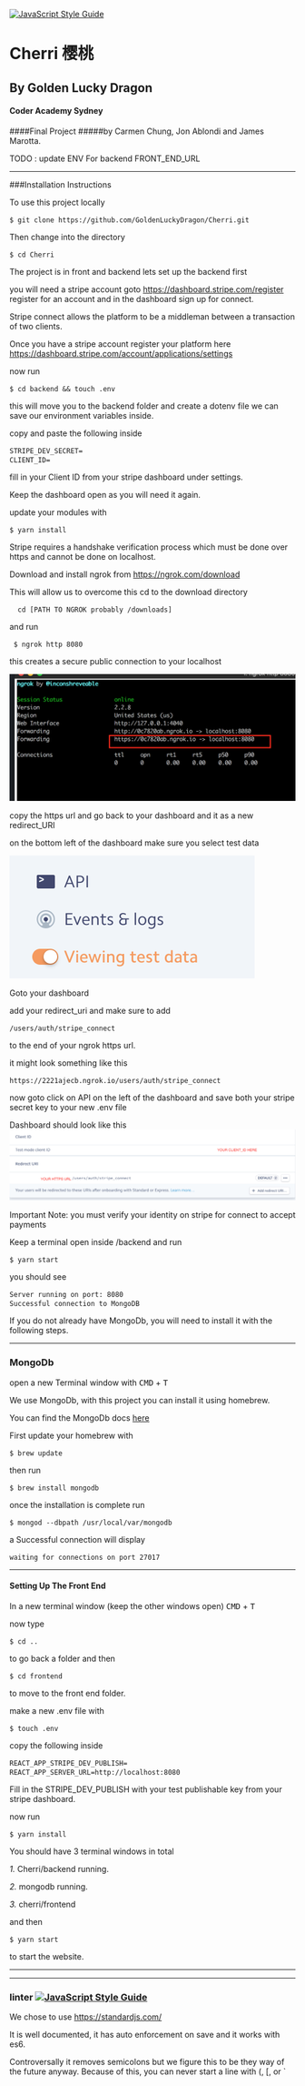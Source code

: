 [![JavaScript Style Guide](https://img.shields.io/badge/code_style-standard-brightgreen.svg)](https://standardjs.com)

# Cherri 樱桃

## By Golden Lucky Dragon

  #### Coder Academy Sydney
  ####Final Project
  #####by Carmen Chung, Jon Ablondi and James Marotta.

TODO : update ENV For backend FRONT_END_URL

---
###Installation Instructions

  To use this project locally

```
$ git clone https://github.com/GoldenLuckyDragon/Cherri.git
```
Then change into the directory  
```
$ cd Cherri
```
The project is in front and backend lets set up the backend first

you will need a stripe account goto https://dashboard.stripe.com/register
register for an account and in the dashboard sign up for connect.

Stripe connect allows the platform to be a middleman between a transaction of two clients.

Once you have a stripe account register your platform here
https://dashboard.stripe.com/account/applications/settings

now run

```
$ cd backend && touch .env
```
this will move you to the backend folder and create a dotenv file we can save our environment variables inside.

copy and paste the following inside
```
STRIPE_DEV_SECRET=
CLIENT_ID=

```
fill in your Client ID from your stripe dashboard under settings.

Keep the dashboard open as you will need it again.

 update your modules with
```
$ yarn install
```
Stripe requires a handshake verification process which must be done over https and cannot be done on localhost.



Download and install ngrok from
https://ngrok.com/download

This will allow us to overcome this
 cd to the download directory

```
  cd [PATH TO NGROK probably /downloads]
```
and run
```
 $ ngrok http 8080
```

this creates a secure public connection to your localhost

![ngrok](/backend/public/ngrok.png)

copy the https url and go back to your dashboard
and it as a new redirect_URI

on the bottom left of the dashboard make sure you select test data

![test_data](backend/public/test_data.png)

Goto your dashboard

add your redirect_uri and make sure to add

```
/users/auth/stripe_connect
```
to the end of your ngrok https url.

it might look something like this
```
https://2221ajecb.ngrok.io/users/auth/stripe_connect

```


now goto click on API on the left of the dashboard and save both your stripe secret key to your new .env file


Dashboard should look like this
![redirect](backend/public/redirect.png)

Important Note: you must verify your identity on stripe for connect to accept payments



Keep a terminal open inside /backend
and run
```
$ yarn start
```
 you should see
 ```
 Server running on port: 8080
 Successful connection to MongoDB
 ```




If you do not already have MongoDb, you will need to install it with the following steps.

---
### MongoDb

open a new Terminal window with <kbd>CMD</kbd> + <kbd>T</kbd>

We use MongoDb, with this project you can install it using homebrew.

You can find the MongoDb docs [here](https://docs.mongodb.com/manual/tutorial/install-mongodb-on-os-x/)

First update your homebrew with

```
$ brew update
```

then run
```
$ brew install mongodb
```
once the installation is complete run

```
$ mongod --dbpath /usr/local/var/mongodb
```

a Successful connection will display
```
waiting for connections on port 27017
```


---



#### Setting Up The Front End

In a new terminal window (keep the other windows open)
 <kbd>CMD</kbd>  + <kbd>T</kbd>

now type
```
$ cd ..
```
to go back a folder and then
```
$ cd frontend
```
to move to the front end folder.

make a new .env file with

```
$ touch .env
```

copy the following inside

```
REACT_APP_STRIPE_DEV_PUBLISH=
REACT_APP_SERVER_URL=http://localhost:8080
```
Fill in the STRIPE_DEV_PUBLISH with your test publishable key from your stripe dashboard.

now run
```
$ yarn install
```

You should have 3 terminal windows in total

*1.* Cherri/backend running.

*2.* mongodb running.

*3.* cherri/frontend


and then
```
$ yarn start
```
to start the website.



---
---
### linter [![JavaScript Style Guide](https://img.shields.io/badge/code_style-standard-brightgreen.svg)](https://standardjs.com)

  We chose to use https://standardjs.com/

  It is well documented, it has auto enforcement on save and it works with es6.

  Controversally it removes semicolons but we figure this to be they way of the future anyway.
  Because of this, you can never start a line with (, [, or `
